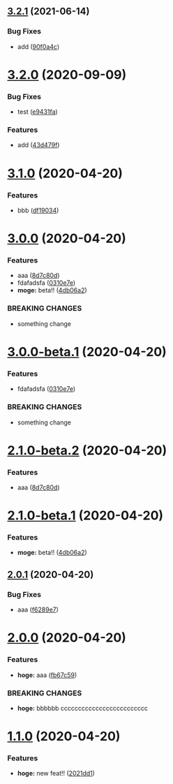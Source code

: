 ## [3.2.1](https://github.com/deepblue-will/angular-library-release-test/compare/v3.2.0...v3.2.1) (2021-06-14)


### Bug Fixes

* add ([90f0a4c](https://github.com/deepblue-will/angular-library-release-test/commit/90f0a4c0ca84628136a83138b434b7a2fab95795))

# [3.2.0](https://github.com/deepblue-will/angular-library-release-test/compare/v3.1.0...v3.2.0) (2020-09-09)


### Bug Fixes

* test ([e9431fa](https://github.com/deepblue-will/angular-library-release-test/commit/e9431fa633f0f859db829c67c0ac029558910483))


### Features

* add ([43d479f](https://github.com/deepblue-will/angular-library-release-test/commit/43d479f2605e615bf781c9eeea4c785d8ac4c3fa))

# [3.1.0](https://github.com/deepblue-will/angular-library-release-test/compare/v3.0.0...v3.1.0) (2020-04-20)


### Features

* bbb ([df19034](https://github.com/deepblue-will/angular-library-release-test/commit/df19034b0b5d257b90f5705b29e15aff58f4f845))

# [3.0.0](https://github.com/deepblue-will/angular-library-release-test/compare/v2.0.1...v3.0.0) (2020-04-20)


### Features

* aaa ([8d7c80d](https://github.com/deepblue-will/angular-library-release-test/commit/8d7c80d4e98bf97d4e39de60dff318aeefbdd1b3))
* fdafadsfa ([0310e7e](https://github.com/deepblue-will/angular-library-release-test/commit/0310e7e6b9510e550821664a435196dc418194d8))
* **moge:** beta!! ([4db06a2](https://github.com/deepblue-will/angular-library-release-test/commit/4db06a2547795ea5df57f4c4f0995a055efe9509))


### BREAKING CHANGES

* something change

# [3.0.0-beta.1](https://github.com/deepblue-will/angular-library-release-test/compare/v2.1.0-beta.2...v3.0.0-beta.1) (2020-04-20)


### Features

* fdafadsfa ([0310e7e](https://github.com/deepblue-will/angular-library-release-test/commit/0310e7e6b9510e550821664a435196dc418194d8))


### BREAKING CHANGES

* something change

# [2.1.0-beta.2](https://github.com/deepblue-will/angular-library-release-test/compare/v2.1.0-beta.1...v2.1.0-beta.2) (2020-04-20)


### Features

* aaa ([8d7c80d](https://github.com/deepblue-will/angular-library-release-test/commit/8d7c80d4e98bf97d4e39de60dff318aeefbdd1b3))

# [2.1.0-beta.1](https://github.com/deepblue-will/angular-library-release-test/compare/v2.0.1...v2.1.0-beta.1) (2020-04-20)


### Features

* **moge:** beta!! ([4db06a2](https://github.com/deepblue-will/angular-library-release-test/commit/4db06a2547795ea5df57f4c4f0995a055efe9509))

## [2.0.1](https://github.com/deepblue-will/angular-library-release-test/compare/v2.0.0...v2.0.1) (2020-04-20)


### Bug Fixes

* aaa ([f6289e7](https://github.com/deepblue-will/angular-library-release-test/commit/f6289e7efcc64973e80c82c23730f54e25416da6))

# [2.0.0](https://github.com/deepblue-will/angular-library-release-test/compare/v1.1.0...v2.0.0) (2020-04-20)


### Features

* **hoge:** aaa ([fb67c59](https://github.com/deepblue-will/angular-library-release-test/commit/fb67c595c92c679d250b68fb86c41cca59eac697))


### BREAKING CHANGES

* **hoge:** bbbbbb
ccccccccccccccccccccccccc

# [1.1.0](https://github.com/deepblue-will/angular-library-release-test/compare/v1.0.1...v1.1.0) (2020-04-20)


### Features

* **hoge:** new feat!! ([2021dd1](https://github.com/deepblue-will/angular-library-release-test/commit/2021dd19196bf753ae92c5f58136ff504b8edf9e))
